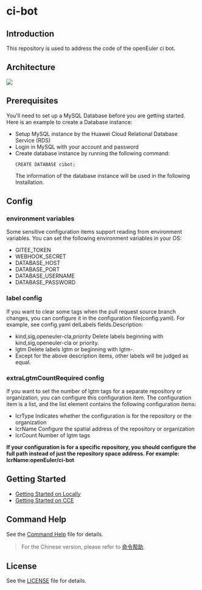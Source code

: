 # ci-bot

## Introduction

This repository is used to address the code of the openEuler ci bot.

## Architecture

<img src="./docs/images/architecture.png" />

## Prerequisites

You'll need to set up a MySQL Database before you are getting started.
Here is an example to create a Database instance:

* Setup MySQL instance by the Huawei Cloud Relational Database Service (RDS)
* Login in MySQL with your account and password
* Create database instance by running the following command:
    ```
    CREATE DATABASE cibot;
    ```
    The information of the database instance will be used in the following Installation.

## Config
### environment variables
Some sensitive configuration items support reading from environment variables.
You can set the following environment variables in your OS:

* GITEE_TOKEN 
* WEBHOOK_SECRET
* DATABASE_HOST 
* DATABASE_PORT
* DATABASE_USERNAME
* DATABASE_PASSWORD
### label config
If you want to clear some tags when the pull request source branch changes, you can configure it in the configuration file(config.yaml).
For example, see config.yaml delLabels fields.Description:

 * kind,sig,openeuler-cla,priority Delete labels beginning with kind,sig,openeuler-cla or priority. 
 * lgtm Delete labels lgtm or beginning with lgtm-.
 * Except for the above description items, other labels will be judged as equal.
### extraLgtmCountRequired config
If you want to set the number of lgtm tags for a separate repository or organization, you can configure this configuration item. The configuration item is a list, and the  list element contains the following configuration items:

 * lcrType Indicates whether the configuration is for the repository or the organization
 * lcrName Configure the spatial address of the repository or organization 
 * lcrCount Number of lgtm tags

**If your configuration is for a specific repository, you should configure the full path instead of just the repository space address. For example: lcrName:openEuler/ci-bot**

## Getting Started

* [Getting Started on Locally](deploy/locally/README.md)
* [Getting Started on CCE](deploy/cce/README.md)

## Command Help

See the [Command Help](https://gitee.com/openeuler/community/blob/master/en/sig-infrastructure/command.md) file for details.
> For the Chinese version, please refer to [命令帮助](https://gitee.com/openeuler/community/blob/master/zh/sig-infrastructure/command.md).

## License

See the [LICENSE](LICENSE) file for details.
